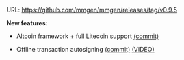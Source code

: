 URL: https://github.com/mmgen/mmgen/releases/tag/v0.9.5

**New features:**

  - Altcoin framework + full Litecoin support [(commit)](https://github.com/mmgen/mmgen/commit/35d10911596c76227b8cd6318681c6ac9dc02a42)

  - Offline transaction autosigning [(commit)](https://github.com/mmgen/mmgen/commit/8fb3efd99cc2f62e7f12f0e1f9893dd287064035) [(VIDEO)](https://github.com/mmgen/mmgen/releases/tag/autosign)

